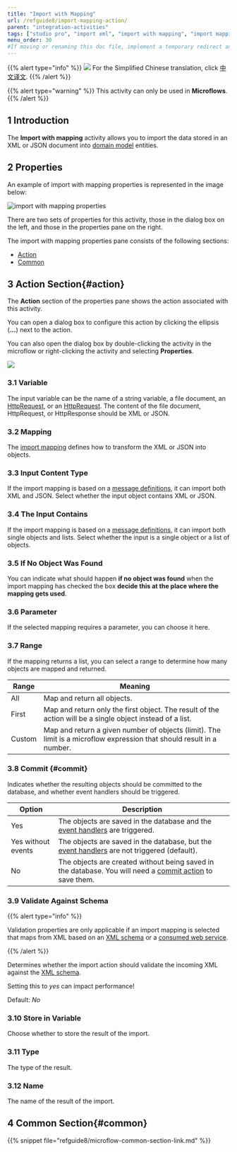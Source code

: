 ```yaml
---
title: "Import with Mapping"
url: /refguide8/import-mapping-action/
parent: "integration-activities"
tags: ["studio pro", "import xml", "import with mapping", "import mapping", "integration activity"]
menu_order: 30
#If moving or renaming this doc file, implement a temporary redirect and let the respective team know they should update the URL in the product. See Mapping to Products for more details.
---
```


{{% alert type="info" %}}
<img src="attachments/chinese-translation/china.png" style="display: inline-block; margin: 0" /> For the Simplified Chinese translation, click [中文译文](https://cdn.mendix.tencent-cloud.com/documentation/refguide8/import-mapping-action.pdf).
{{% /alert %}}

{{% alert type="warning" %}}
This activity can only be used in **Microflows**.
{{% /alert %}}

## 1 Introduction

The **Import with mapping** activity allows you to import the data stored in an XML or JSON document into [domain model](/refguide8/domain-model/) entities.

## 2 Properties

An example of import with mapping properties is represented in the image below:

![import with mapping properties](/attachments/refguide8/modeling/application-logic/activities/integration-activities/import-mapping-action/import-with-mapping-properties.png)

There are two sets of properties for this activity, those in the dialog box on the left, and those in the properties pane on the right.

The import with mapping properties pane consists of the following sections:

* [Action](#action)
* [Common](#common)

## 3 Action Section{#action}

The **Action** section of the properties pane shows the action associated with this activity.

You can open a dialog box to configure this action by clicking the ellipsis (**…**) next to the action.

You can also open the dialog box by double-clicking the activity in the microflow or right-clicking the activity and selecting **Properties**.

![](/attachments/refguide8/modeling/application-logic/activities/integration-activities/import-mapping-action/import-mapping-action.png)

### 3.1 Variable

The input variable can be the name of a string variable, a file document, an [HttpRequest](http-request-and-response-entities#http-request), or an [HttpRequest](http-request-and-response-entities#http-response). The content of the file document, HttpRequest, or HttpResponse should be XML or JSON.

### 3.2 Mapping

The [import mapping](/refguide8/import-mappings/) defines how to transform the XML or JSON into objects.

### 3.3 Input Content Type

If the import mapping is based on a [message definitions](/refguide8/message-definitions/), it can import both XML and JSON. Select whether the input object contains XML or JSON.

### 3.4 The Input Contains

If the import mapping is based on a [message definitions](/refguide8/message-definitions/), it can import both single objects and lists. Select whether the input is a single object or a list of objects.

### 3.5 If No Object Was Found

You can indicate what should happen **if no object was found** when the import mapping has checked the box **decide this at the place where the mapping gets used**.

### 3.6 Parameter

If the selected mapping requires a parameter, you can choose it here.

### 3.7 Range

 If the mapping returns a list, you can select a range to determine how many objects are mapped and returned.

| Range | Meaning |
| --- | --- |
| All | Map and return all objects. |
| First | Map and return only the first object. The result of the action will be a single object instead of a list. |
| Custom | Map and return a given number of objects (limit). The limit is a microflow expression that should result in a number. |

### 3.8 Commit {#commit}

Indicates whether the resulting objects should be committed to the database, and whether event handlers should be triggered.

| Option | Description |
| --- | --- |
| Yes | The objects are saved in the database and the [event handlers](/refguide8/event-handlers/) are triggered. |
| Yes without events | The objects are saved in the database, but the [event handlers](/refguide8/event-handlers/) are not triggered (default). |
| No | The objects are created without being saved in the database. You will need a [commit action](/refguide8/committing-objects/) to save them. |

### 3.9 Validate Against Schema

{{% alert type="info" %}}

Validation properties are only applicable if an import mapping is selected that maps from XML based on an [XML schema](/refguide8/xml-schemas/) or a [consumed web service](/refguide8/consumed-web-service/).

{{% /alert %}}

Determines whether the import action should validate the incoming XML against the [XML schema](/refguide8/xml-schemas/).

Setting this to _yes_ can impact performance!

Default: *No*

### 3.10 Store in Variable

Choose whether to store the result of the import.

### 3.11 Type

The type of the result.

### 3.12 Name

The name of the result of the import.

## 4 Common Section{#common}

{{% snippet file="refguide8/microflow-common-section-link.md" %}}
